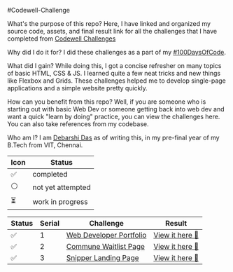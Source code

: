 #Codewell-Challenge

What's the purpose of this repo?
Here, I have linked and organized my source code, assets, and final result link for all the challenges that I have completed from [Codewell Challenges](https://www.codewell.cc/challenges)

Why did I do it for?
I did these challenges as a part of my [#100DaysOfCode](https://twitter.com/search?q=from%3A%20%40thedebarshidas%20%20%23100DaysOfCode&src=typed_query&f=top).

What did I gain?
While doing this, I got a concise refresher on many topics of basic HTML, CSS & JS. I learned quite a few neat tricks and new things like Flexbox and Grids. These challenges helped me to develop single-page applications and a simple website pretty quickly.

How can you benefit from this repo?
Well, if you are someone who is starting out with basic Web Dev or someone getting back into web dev and want a quick "learn by doing" practice, you can view the challenges here. You can also take references from my codebase.

Who am I?
I am [Debarshi Das]() as of writing this, in my pre-final year of my B.Tech from VIT, Chennai.






| Icon | Status |
---- | ----
✅ | completed
⚪ | not yet attempted
⏳ | work in progress

| Status | Serial | Challenge | Result |
---- | ---- | ---- | ---- 
✅ | 1 | [Web Developer Portfolio](https://www.codewell.cc/challenges/web-developer-portfolio--617d4897a383e41090a3e46f) | [View it here 📃](https://codewell-web-dev-portfolio.netlify.app) |
✅ | 2 | [Commune Waitlist Page](https://www.codewell.cc/challenges/commune-waitlist-page--608d9565747bad001532bd64) | [View it here 📃](https://codewell-commune-waitlistpage.netlify.app/) |
✅ | 3 | [Snipper Landing Page](https://www.codewell.cc/challenges/snipper-landing-page--608bbe67e0984a001540d79b) | [View it here 📃](https://snipper-landing-codewell.netlify.app/) |
